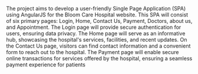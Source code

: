 The project aims to develop a user-friendly Single Page Application (SPA) using AngularJS for the Bloom Care Hospital website. This SPA will consist of six primary pages: Login, Home, Contact Us, Payment, Doctors, about us, and Appointment. The Login page will provide secure authentication for users, ensuring data privacy. The Home page will serve as an informative hub, showcasing the hospital's services, facilities, and recent updates. On the Contact Us page, visitors can find contact information and a convenient form to reach out to the hospital. The Payment page will enable secure online transactions for services offered by the hospital, ensuring a seamless payment experience for patients
